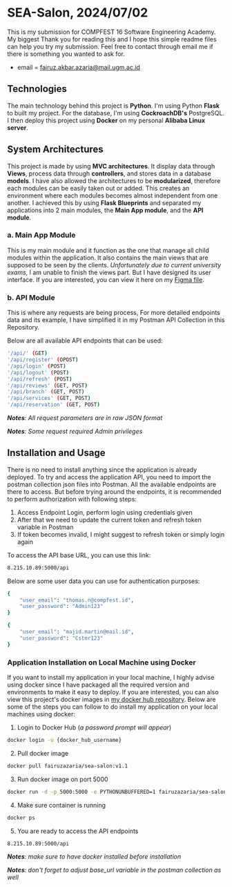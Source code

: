 # SEA-Salon, 2024/07/02

This is my submission for COMPFEST 16 Software Engineering Academy. My biggest Thank you for reading this and I hope this simple readme files can help you try my submission. Feel free to contact through email me if there is something you wanted to ask for. 

- email = fairuz.akbar.azaria@mail.ugm.ac.id

## Technologies

The main technology behind this project is **Python**. I'm using Python **Flask** to built my project. For the database, I'm using **CockroachDB's** PostgreSQL. I then deploy this project using **Docker** on my personal **Alibaba Linux server**.

## System Architectures

This project is made by using **MVC architectures**. It display data through **Views**, process data through **controllers**, and stores data in a database **models**. I have also allowed the architectures to be **modularized**, therefore each modules can be easily taken out or added. This creates an environment where each modules becomes almost independent from one another. I achieved this by using **Flask Blueprints** and separated my applications into 2 main modules, the **Main App module**, and the **API module**.

### a. Main App Module
This is my main module and it function as the one that manage all child modules within the application. It also contains the main views that are supposed to be seen by the clients. _Unfortunately due to current university exams_, I am unable to finish the views part. But I have designed its user interface. If you are interested, you can view it here on my [Figma file](https://www.figma.com/design/dJiI7fn8yLXTjFIz1tShDj/Salon?node-id=28-3745).

### b. API Module

This is where any requests are being process, For more detailed endpoints data and its example, I have simplified it in my Postman API Collection in this Repository. 

Below are all available API endpoints that can be used:
```bash
'/api/' (GET)
'/api/register' (OPOST)
'/api/login' (POST)
'/api/logout' (POST)
'/api/refresh' (POST)
'/api/reviews' (GET, POST)
'/api/branch' (GET, POST)
'/api/services' (GET, POST)
'/api/reservation' (GET, POST)
```

***Notes**: All request parameters are in raw JSON format*

***Notes**: Some request required Admin privileges*

## Installation and Usage

There is no need to install anything since the application is already deployed. To try and access the application API, you need to import the postman collection json files into Postman. All the available endpoints are there to access. But before trying around the endpoints, it is recommended to perform authorization with following steps:

1. Access Endpoint Login, perform login using credentials given
2. After that we need to update the current token and refresh token variable in Postman
2. If token becomes invalid, I might suggest to refresh token or simply login again

To access the API base URL, you can use this link:
```bash
8.215.10.89:5000/api
```

Below are some user data you can use for authentication purposes:
```bash
{
    "user_email": "thomas.n@compfest.id",
    "user_password": "Admin123"
}
```

```bash
{
    "user_email": "majid.martin@mail.id",
    "user_password": "Cstmr123"
}
```

### Application Installation on Local Machine using Docker

If you want to install my application in your local machine, I highly advise using docker since I have packaged all the required version and environments to make it easy to deploy. If you are interested, you can also view this project's docker images in [my docker hub repository](https://hub.docker.com/repository/docker/fairuzazaria/sea-salon/general). Below are some of the steps you can follow to do install my application on your local machines using docker:

1. Login to Docker Hub (*a password prompt will appear*)
```bash
docker login -u {docker_hub_username}
```
2. Pull docker image
```bash
docker pull fairuzazaria/sea-salon:v1.1
```
3. Run docker image on port 5000
```bash
docker run -d -p 5000:5000 -e PYTHONUNBUFFERED=1 fairuzazaria/sea-salon:v1.1
```
4. Make sure container is running
```bash
docker ps
```
5. You are ready to access the API endpoints 
```bash
8.215.10.89:5000/api
```

***Notes**: make sure to have docker installed before installation*

***Notes**: don't forget to adjust base_url variable in the postman collection as well*

